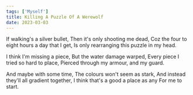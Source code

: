 ```yaml
---  
tags: ['Myself']
title: Killing A Puzzle Of A Werewolf
date: 2023-03-03
---
```


If walking's a silver bullet,
Then it's only shooting me dead,
Coz the four to eight hours a day that I get,
Is only rearranging this puzzle in my head.

I think I'm missing a piece,
But the water damage warped,
Every piece I tried so hard to place,
Pierced through my armour, and my guard.

And maybe with some time,
The colours won't seem as stark,
And instead they'll all gradient together,
I think that's a good a place as any
For me to start.